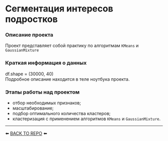# Сегментация интересов подростков

### Описание проекта    
Проект представляет собой практику по алгоритмам `KMeans` и `GaussianMixture`

### Краткая информация о данных
df.shape = (30000, 40)  
Подробное описание находится в теле ноутбука проекта.

### Этапы работы над проектом  
* отбор необходимых признаков;
* масштабирование;
* подбор оптимального количества кластеров;
* кластеризация с применением алгоритмов `KMeans` и `GaussianMixture`.

---

⬅️ [BACK TO REPO](https://github.com/Akialema/PROJECTS.EDU/tree/main) ⬅️